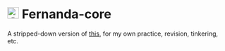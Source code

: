 # <img src="Fernanda/resources/Fernanda_Alt.ico" alt="Conch shell icon." width="26px"/> Fernanda-core

A stripped-down version of [this](https://github.com/fairybow/Fernanda), for my own practice, revision, tinkering, etc.
